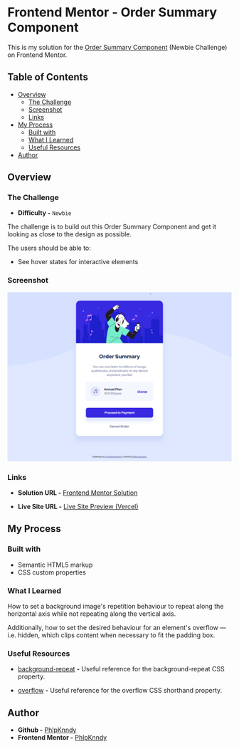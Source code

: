 # Frontend Mentor - Order Summary Component

This is my solution for the [Order Summary Component](https://www.frontendmentor.io/challenges/order-summary-component-QlPmajDUj) (Newbie Challenge) on Frontend Mentor.

## Table of Contents

- [Overview](#overview)
  - [The Challenge](#the-challenge)
  - [Screenshot](#screenshot)
  - [Links](#links)
- [My Process](#my-process)
  - [Built with](#built-with)
  - [What I Learned](#what-i-learned)
  - [Useful Resources](#useful-resources)
- [Author](#author)

## Overview

### The Challenge

- **Difficulty -** `Newbie`

The challenge is to build out this Order Summary Component and get it looking as close to the design as possible.

The users should be able to:

- See hover states for interactive elements

### Screenshot

![](./screenshot.png)

### Links

- **Solution URL -** [Frontend Mentor Solution](#)

- **Live Site URL -** [Live Site Preview (Vercel)](#)

## My Process

### Built with

- Semantic HTML5 markup
- CSS custom properties

### What I Learned

How to set a background image's repetition behaviour to repeat along the horizontal axis while not repeating along the vertical axis.

Additionally, how to set the desired behaviour for an element's overflow — i.e. hidden, which clips content when necessary to fit the padding box.

### Useful Resources

- [background-repeat](https://developer.mozilla.org/en-US/docs/Web/CSS/background-repeat) **-** Useful reference for the background-repeat CSS property.

- [overflow](https://developer.mozilla.org/en-US/docs/Web/CSS/overflow) **-** Useful reference for the overflow CSS shorthand property.

## Author

- **Github -** [PhlpKnndy](https://github.com/PhlpKnndy)
- **Frontend Mentor -** [PhlpKnndy](https://www.frontendmentor.io/profile/PhlpKnndy)
